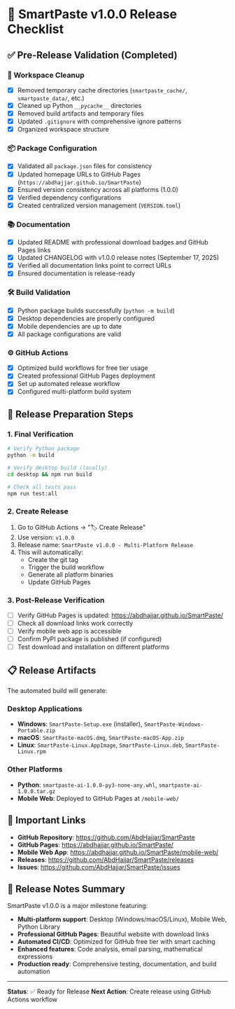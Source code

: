 # 🚀 SmartPaste v1.0.0 Release Checklist

## ✅ Pre-Release Validation (Completed)

### 🧹 Workspace Cleanup
- [x] Removed temporary cache directories (`smartpaste_cache/`, `smartpaste_data/`, etc.)
- [x] Cleaned up Python `__pycache__` directories
- [x] Removed build artifacts and temporary files
- [x] Updated `.gitignore` with comprehensive ignore patterns
- [x] Organized workspace structure

### 📦 Package Configuration
- [x] Validated all `package.json` files for consistency
- [x] Updated homepage URLs to GitHub Pages (`https://abdhajjar.github.io/SmartPaste`)
- [x] Ensured version consistency across all platforms (1.0.0)
- [x] Verified dependency configurations
- [x] Created centralized version management (`VERSION.toml`)

### 📚 Documentation
- [x] Updated README with professional download badges and GitHub Pages links
- [x] Updated CHANGELOG with v1.0.0 release notes (September 17, 2025)
- [x] Verified all documentation links point to correct URLs
- [x] Ensured documentation is release-ready

### 🛠️ Build Validation
- [x] Python package builds successfully (`python -m build`)
- [x] Desktop dependencies are properly configured
- [x] Mobile dependencies are up to date
- [x] All package configurations are valid

### ⚙️ GitHub Actions
- [x] Optimized build workflows for free tier usage
- [x] Created professional GitHub Pages deployment
- [x] Set up automated release workflow
- [x] Configured multi-platform build system

## 🎯 Release Preparation Steps

### 1. Final Verification
```bash
# Verify Python package
python -m build

# Verify desktop build (locally)
cd desktop && npm run build

# Check all tests pass
npm run test:all
```

### 2. Create Release
1. Go to GitHub Actions → "🏷️ Create Release"
2. Use version: `v1.0.0`
3. Release name: `SmartPaste v1.0.0 - Multi-Platform Release`
4. This will automatically:
   - Create the git tag
   - Trigger the build workflow
   - Generate all platform binaries
   - Update GitHub Pages

### 3. Post-Release Verification
- [ ] Verify GitHub Pages is updated: https://abdhajjar.github.io/SmartPaste/
- [ ] Check all download links work correctly
- [ ] Verify mobile web app is accessible
- [ ] Confirm PyPI package is published (if configured)
- [ ] Test download and installation on different platforms

## 📋 Release Artifacts

The automated build will generate:

### Desktop Applications
- **Windows**: `SmartPaste-Setup.exe` (installer), `SmartPaste-Windows-Portable.zip`
- **macOS**: `SmartPaste-macOS.dmg`, `SmartPaste-macOS-App.zip`
- **Linux**: `SmartPaste-Linux.AppImage`, `SmartPaste-Linux.deb`, `SmartPaste-Linux.rpm`

### Other Platforms
- **Python**: `smartpaste-ai-1.0.0-py3-none-any.whl`, `smartpaste-ai-1.0.0.tar.gz`
- **Mobile Web**: Deployed to GitHub Pages at `/mobile-web/`

## 🔗 Important Links

- **GitHub Repository**: https://github.com/AbdHajjar/SmartPaste
- **GitHub Pages**: https://abdhajjar.github.io/SmartPaste/
- **Mobile Web App**: https://abdhajjar.github.io/SmartPaste/mobile-web/
- **Releases**: https://github.com/AbdHajjar/SmartPaste/releases
- **Issues**: https://github.com/AbdHajjar/SmartPaste/issues

## 🎉 Release Notes Summary

SmartPaste v1.0.0 is a major milestone featuring:
- **Multi-platform support**: Desktop (Windows/macOS/Linux), Mobile Web, Python Library
- **Professional GitHub Pages**: Beautiful website with download links
- **Automated CI/CD**: Optimized for GitHub free tier with smart caching
- **Enhanced features**: Code analysis, email parsing, mathematical expressions
- **Production ready**: Comprehensive testing, documentation, and build automation

---

**Status**: ✅ Ready for Release
**Next Action**: Create release using GitHub Actions workflow